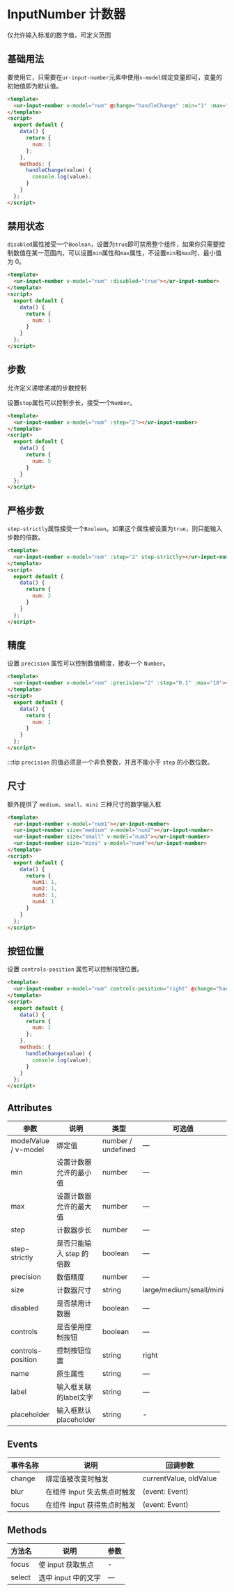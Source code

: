 # InputNumber 计数器

仅允许输入标准的数字值，可定义范围

## 基础用法

要使用它，只需要在`ur-input-number`元素中使用`v-model`绑定变量即可，变量的初始值即为默认值。
```html
<template>
  <ur-input-number v-model="num" @change="handleChange" :min="1" :max="10" label="描述文字"></ur-input-number>
</template>
<script>
  export default {
    data() {
      return {
        num: 1
      };
    },
    methods: {
      handleChange(value) {
        console.log(value);
      }
    }
  };
</script>
```

## 禁用状态

`disabled`属性接受一个`Boolean`，设置为`true`即可禁用整个组件，如果你只需要控制数值在某一范围内，可以设置`min`属性和`max`属性，不设置`min`和`max`时，最小值为 0。

```html
<template>
  <ur-input-number v-model="num" :disabled="true"></ur-input-number>
</template>
<script>
  export default {
    data() {
      return {
        num: 1
      }
    }
  };
</script>
```

## 步数

允许定义递增递减的步数控制

设置`step`属性可以控制步长，接受一个`Number`。

```html
<template>
  <ur-input-number v-model="num" :step="2"></ur-input-number>
</template>
<script>
  export default {
    data() {
      return {
        num: 5
      }
    }
  };
</script>
```

## 严格步数

`step-strictly`属性接受一个`Boolean`。如果这个属性被设置为`true`，则只能输入步数的倍数。

```html
<template>
  <ur-input-number v-model="num" :step="2" step-strictly></ur-input-number>
</template>
<script>
  export default {
    data() {
      return {
        num: 2
      }
    }
  };
</script>
```

## 精度

设置 `precision` 属性可以控制数值精度，接收一个 `Number`。

```html
<template>
  <ur-input-number v-model="num" :precision="2" :step="0.1" :max="10"></ur-input-number>
</template>
<script>
  export default {
    data() {
      return {
        num: 1
      }
    }
  };
</script>
```


:::tip
`precision` 的值必须是一个非负整数，并且不能小于 `step` 的小数位数。

## 尺寸

额外提供了 `medium`、`small`、`mini` 三种尺寸的数字输入框



```html
<template>
  <ur-input-number v-model="num1"></ur-input-number>
  <ur-input-number size="medium" v-model="num2"></ur-input-number>
  <ur-input-number size="small" v-model="num3"></ur-input-number>
  <ur-input-number size="mini" v-model="num4"></ur-input-number>
</template>
<script>
  export default {
    data() {
      return {
        num1: 1,
        num2: 1,
        num3: 1,
        num4: 1
      }
    }
  };
</script>
```

## 按钮位置

设置 `controls-position` 属性可以控制按钮位置。
```html
<template>
  <ur-input-number v-model="num" controls-position="right" @change="handleChange" :min="1" :max="10"></ur-input-number>
</template>
<script>
  export default {
    data() {
      return {
        num: 1
      };
    },
    methods: {
      handleChange(value) {
        console.log(value);
      }
    }
  };
</script>
```

## Attributes
| 参数      | 说明          | 类型      | 可选值                           | 默认值  |
|----------|-------------- |----------|--------------------------------  |-------- |
| modelValue / v-model | 绑定值         | number / undefined | — | 0 |
| min      | 设置计数器允许的最小值 | number | — | -Infinity |
| max      | 设置计数器允许的最大值 | number | — | Infinity |
| step     | 计数器步长           | number   | — | 1 |
| step-strictly | 是否只能输入 step 的倍数 | boolean   | — | false |
| precision| 数值精度             | number   | — | — |
| size     | 计数器尺寸           | string   | large/medium/small/mini  | large |
| disabled | 是否禁用计数器        | boolean | — | false |
| controls | 是否使用控制按钮        | boolean | — | true |
| controls-position | 控制按钮位置 | string | right | - |
| name | 原生属性 | string | — | — |
| label | 输入框关联的label文字 | string | — | — |
| placeholder | 输入框默认 placeholder | string | - | - |

## Events
| 事件名称 | 说明 | 回调参数 |
|---------|--------|---------|
| change | 绑定值被改变时触发 | currentValue, oldValue |
| blur | 在组件 Input 失去焦点时触发 | (event: Event) |
| focus | 在组件 Input 获得焦点时触发 | (event: Event) |

## Methods
| 方法名 | 说明 | 参数 |
| ---- | ---- | ---- |
| focus | 使 input 获取焦点 | - |
| select | 选中 input 中的文字 | — |
